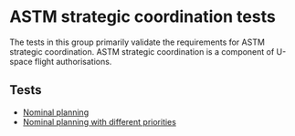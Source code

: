 # ASTM strategic coordination tests

The tests in this group primarily validate the requirements for ASTM strategic
coordination.  ASTM strategic coordination is a component of U-space flight
authorisations.

## Tests

* [Nominal planning](nominal-planning/README.md)
* [Nominal planning with different priorities](nominal-planning-priority/README.md)

